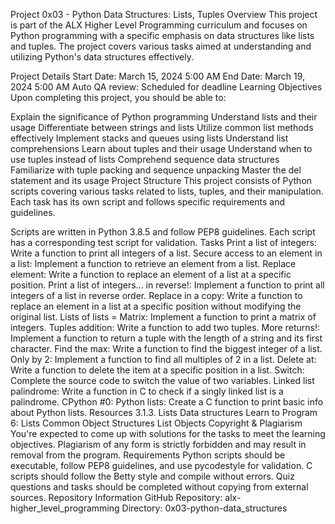 Project 0x03 - Python Data Structures: Lists, Tuples
Overview
This project is part of the ALX Higher Level Programming curriculum and focuses on Python programming with a specific emphasis on data structures like lists and tuples. The project covers various tasks aimed at understanding and utilizing Python's data structures effectively.

Project Details
Start Date: March 15, 2024 5:00 AM
End Date: March 19, 2024 5:00 AM
Auto QA review: Scheduled for deadline
Learning Objectives
Upon completing this project, you should be able to:

Explain the significance of Python programming
Understand lists and their usage
Differentiate between strings and lists
Utilize common list methods effectively
Implement stacks and queues using lists
Understand list comprehensions
Learn about tuples and their usage
Understand when to use tuples instead of lists
Comprehend sequence data structures
Familiarize with tuple packing and sequence unpacking
Master the del statement and its usage
Project Structure
This project consists of Python scripts covering various tasks related to lists, tuples, and their manipulation. Each task has its own script and follows specific requirements and guidelines.

Scripts are written in Python 3.8.5 and follow PEP8 guidelines.
Each script has a corresponding test script for validation.
Tasks
Print a list of integers: Write a function to print all integers of a list.
Secure access to an element in a list: Implement a function to retrieve an element from a list.
Replace element: Write a function to replace an element of a list at a specific position.
Print a list of integers... in reverse!: Implement a function to print all integers of a list in reverse order.
Replace in a copy: Write a function to replace an element in a list at a specific position without modifying the original list.
Lists of lists = Matrix: Implement a function to print a matrix of integers.
Tuples addition: Write a function to add two tuples.
More returns!: Implement a function to return a tuple with the length of a string and its first character.
Find the max: Write a function to find the biggest integer of a list.
Only by 2: Implement a function to find all multiples of 2 in a list.
Delete at: Write a function to delete the item at a specific position in a list.
Switch: Complete the source code to switch the value of two variables.
Linked list palindrome: Write a function in C to check if a singly linked list is a palindrome.
CPython #0: Python lists: Create a C function to print basic info about Python lists.
Resources
3.1.3. Lists
Data structures
Learn to Program 6: Lists
Common Object Structures
List Objects
Copyright & Plagiarism
You're expected to come up with solutions for the tasks to meet the learning objectives.
Plagiarism of any form is strictly forbidden and may result in removal from the program.
Requirements
Python scripts should be executable, follow PEP8 guidelines, and use pycodestyle for validation.
C scripts should follow the Betty style and compile without errors.
Quiz questions and tasks should be completed without copying from external sources.
Repository Information
GitHub Repository: alx-higher_level_programming
Directory: 0x03-python-data_structures
